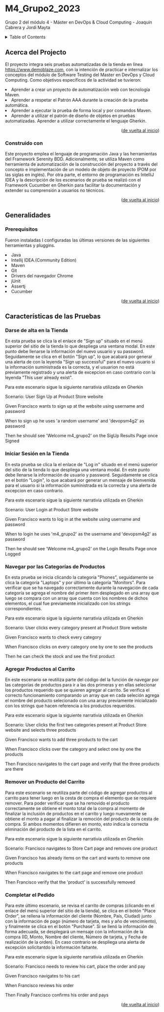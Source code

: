 # M4_Grupo2_2023
Grupo 2 del módulo 4 - Máster en DevOps &amp; Cloud Computing - Joaquín Cabrera y Jordi Mayta

<a name="readme-top"></a>
<!---->




<!-- TABLE OF CONTENTS -->
<details>
  <summary>Table of Contents</summary>
  <ol>
    <li>
      <a href="#acerca-del-projecto">Acerca del Projecto</a>
      <ul>
        <li><a href="#construido-con">Construido con</a></li>
      </ul>
    </li>
    <li>
      <a href="#generalidades">Generalidades</a>
      <ul>
        <li><a href="#prerequisitos">Prerequisitos</a></li>
      </ul>
    </li>
    <li>
      <a href="#características-de-las-pruebas">Características de las pruebas</a>
      <ul>
        <li><a href="#darse-de-alta-en-la-tienda">Darse de alta en la Tienda</a></li>
        <li><a href="#iniciar-sesión-en-la-tienda">Iniciar Sesión en la Tienda</a></li>
        <li><a href="#navegar-por-las-categorías-de-productos">Navegar por las Categorías de Productos</a></li>
        <li><a href="#agregar-productos-al-carrito">Agregar Productos al Carrito</a></li>
        <li><a href="#remover-un-producto-del-carrito">Remover un Producto del Carrito</a></li>
        <li><a href="#completar-el-pedido">Completar el Pedido</a></li>
      </ul>
    </li>
  </ol>
</details>



<!-- ACERCA DEL PROYECTO -->
## Acerca del Projecto

El proyecto integra seis pruebas automatizadas de la tienda en línea https://www.demoblaze.com, con la intención de practicar e internalizar los conceptos del módulo de Software Testing del Master en DevOps y Cloud Computing. Como objetivos específicos de la actividad se tuvieron:
    <li>Aprender a crear un proyecto de automatización web con tecnología Maven.</li>
    <li>Aprender a respetar el Patrón AAA durante la creación de la prueba automática.</li>
    <li>Aprender a ejecutar la prueba de forma local y por comandos Maven.</li>
    <li>Aprender a utilizar el patrón de diseño de objetos en pruebas automatizadas. Aprender a utilizar correctamente el lenguaje Gherkin.</li>


<p align="right">(<a href="#readme-top">de vuelta al inicio</a>)</p>


<!-- CONSTRUIDO CON -->
### Construido con

Este proyecto emplea el lenguaje de programación Java y las herramientas del Framework Serenity BDD. Adicionalmente, se utiliza Maven como herramienta de automatización de la construcción del proyecto a través del concepto e implementación de un modelo de objeto de proyecto (POM por las siglas en inglés). 
Por otra parte, el entorno de programación es IntelliJ IDEA y la descripción de los escenarios de prueba se realizó con el Framework Cucumber en Gherkin para facilitar la documentación y extender su comprensión a usuarios no técnicos.

<p align="right">(<a href="#readme-top">de vuelta al inicio</a>)</p>



<!-- GENERALIDADES -->
## Generalidades

### Prerequisitos
Fueron instaladas I configuradas las últimas versiones de las siguientes herramientas y pluggins.
<li> Java </li>
<li> Intellij IDEA.(Community Edition) </li>
<li> Maven </li>
<li> Git </li>
<li> Drivers del navegador Chrome </li>
<li> jUnit  </li>
<li> Assertj  </li>
<li> Cucumber </li>

<p align="right">(<a href="#readme-top">de vuelta al inicio</a>)</p>

<!-- CARACTERÍSTICAS DE LAS PRUEBAS -->
## Características de las Pruebas

### Darse de alta en la Tienda
En esta prueba se clica la el enlace de "Sign up" situado en el menú superior del sitio de la tienda lo que despliega una ventana modal. En este punto debe llenarse la información del nuevo usuario y su password. Seguidamente se clica en el botón "Sign up", lo que acabará por generar una alerta de con la leyenda "Sign up successful" para el nuevo usuario si la información suministrada es la correcta, y el usuarion no está previamente registrado y una alerta de excepcion en caso contrario con la leyenda "This user already exist".
<p>Para este escenario sigue la siguiente narrativia utilizada en Gherkin</> 

Scenario: User Sign Up at Product Store website

Given Francisco wants to sign up at the website using username and password

When to sign up he uses 'a random username' and 'devopsm4g2' as password

Then he should see 'Welcome m4_grupo2' on the SigUp Results Page once Signed

### Iniciar Sesión en la Tienda
En esta prueba se clica la el enlace de "Log in" situado en el menú superior del sitio de la tienda lo que despliega una ventana modal. En este punto debe llenarse la información de usuario y password. Seguidamente se clica en el botón "Login", lo que acabará por generar un mensaje de bienvenida para el usuario si la información suministrada es la correcta y una alerta de excepcion en caso contrario.
<p>Para este escenario sigue la siguiente narrativia utilizada en Gherkin</> 

Scenario: User Login at Product Store website

Given Francisco wants to log in at the website using username and password

When to login he uses 'm4_grupo2' as the username and 'devopsm4g2' as password

Then he should see 'Welcome m4_grupo2' on the Login Results Page once Logged
  

### Navegar por las Categorías de Productos
En esta prueba se inicia clicando la categoría "Phones", seguidamente se clica la categoría "Laptops" y por último la categoría "Monitors". Para verificar que se ha navegado correctamente durante la navegación de cada categoría se agrega el nombre del primer item desplegado en una array que luego se compara con un array que cuenta con los nombres de dichos elementos, el cual fue previamente inicializado con los strings correspondientes.
<p>Para este escenario sigue la siguiente narrativia utilizada en Gherkin</>

Scenario: User clicks every category present at Product Store website

Given Francisco wants to check every category

When Francisco clicks on every category one by one to see the products

Then he can check the stock and see the first product

### Agregar Productos al Carrito
En este escenario se reutiliza parte del código del la función de navegar por las categorías de productos para ir a las dos primeras y en ellas selecionar los productos requerido que se quieren agregar al carrito. Se verifica el correcto funcionamiento comparando un array que en cada seleción agrega el nombre del producto selecionado con una array previamente inicializado con los strings que hacen referencia a los productos requeridos.
<p>Para este escenario sigue la siguiente narrativia utilizada en Gherkin</>

Scenario: User clicks the first two categories present at Product Store website and selects three products

Given Francisco wants to add three products to the cart

When Francisco clicks over the category and select one by one the products

Then Francisco navigates to the cart page and verify that the three products are there

### Remover un Producto del Carrito
Para este escenario se reutiliza parte del código de agregar productos al carrito para tener luego en la cesta de compra el elemento que se requiere remover. Para poder verificar que se ha removido el producto correctamente se obtiene el monto total de la compra al momento de finalizar la inclusión de productos en el carrito y luego nuevamente se obtiene el monto a pagar al finalizar la remoción del producto de la cesta de compra. Si ambos momentos difieren en monto, esto indica la correcta eliminación del producto de la lista en el carrito.
<p>Para este escenario sigue la siguiente narrativia utilizada en Gherkin</>
 
Scenario: Francisco navigates to Store Cart page and removes one product

Given Francisco has already items on the cart and wants to remove one products

When Francisco navigates to the cart page and remove one product

Then Francisco verify that the 'product' is successfully removed

### Completar el Pedido
Para este último escenario, se revisa el carrito de compras (clicando en el enlace del menú superior del sitio de la tienda), se clica en el botón "Place Order", se rellena la información del cliente (Nombre, País, Ciudad) junto con la información de pago (número de tarjeta, mes y año de vencimiento), y finalmente se clica en el botón "Purchase". Si se llenó la información de forma adecuada, se desplegará un mensaje con la información de la compra (ID, Monto, Nombre del cliente, Número de tarjeta, y Fecha de realización de la orden). En caso contrario se despliega una alerta de excepción solicitantdo la información faltante.
<p>Para este escenario sigue la siguiente narrativia utilizada en Gherkin</>

Scenario: Francisco needs to review his cart, place the order and pay

Given Francisco navigates to his cart

When Francisco reviews his order

Then Finally Francisco confirms his order and pays

<p align="right">(<a href="#readme-top">de vuelta al inicio</a>)</p>

